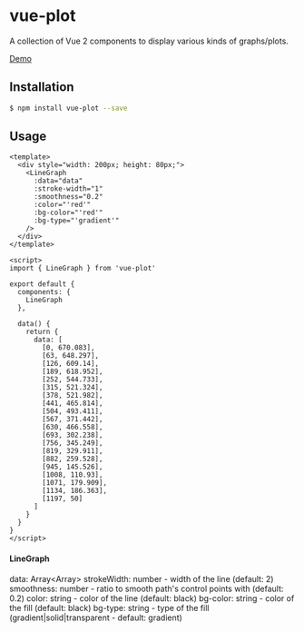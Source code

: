 # vue-plot
A collection of Vue 2 components to display various kinds of graphs/plots.

[Demo](https://codesandbox.io/s/vue-plot-qhye3v?file=/src/App.vue)

## Installation

```sh
$ npm install vue-plot --save
```

## Usage
```vue
<template>
  <div style="width: 200px; height: 80px;">
    <LineGraph
      :data="data"
      :stroke-width="1"
      :smoothness="0.2"
      :color="'red'"
      :bg-color="'red'"
      :bg-type="'gradient'"
    />
  </div>
</template>

<script>
import { LineGraph } from 'vue-plot'

export default {
  components: {
    LineGraph
  },
  
  data() {
    return {
      data: [
        [0, 670.083],
        [63, 648.297],
        [126, 609.14],
        [189, 618.952],
        [252, 544.733],
        [315, 521.324],
        [378, 521.982],
        [441, 465.814],
        [504, 493.411],
        [567, 371.442],
        [630, 466.558],
        [693, 302.238],
        [756, 345.249],
        [819, 329.911],
        [882, 259.528],
        [945, 145.526],
        [1008, 110.93],
        [1071, 179.909],
        [1134, 186.363],
        [1197, 50]
      ]
    }
  }
}
</script>
```

#### LineGraph
data: Array<Array<number>>
strokeWidth: number - width of the line (default: 2)
smoothness: number - ratio to smooth path's control points with (default: 0.2)
color: string - color of the line (default: black)
bg-color: string - color of the fill (default: black)
bg-type: string - type of the fill (gradient|solid|transparent - default: gradient)
